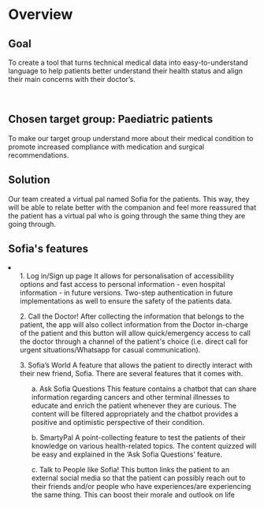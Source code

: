 <h1>Overview</h1>
<h2>Goal</h2>
<p>To create a tool that turns technical medical data into easy-to-understand language to
help patients better understand their health status and align their main concerns with their
doctor’s.</p>
<br/>
<h2>Chosen target group: Paediatric patients</h2>
To make our target group understand more about their medical condition to promote
increased compliance with medication and surgical recommendations.
<br/>
<h2>Solution</h2>
<p>Our team created a virtual pal named Sofia for the patients. This way, they will be able to
relate better with the companion and feel more reassured that the patient has a virtual pal
who is going through the same thing they are going through.<p>
  
<h2>Sofia's features</h2>
<li>
  <ul>1. Log in/Sign up page
It allows for personalisation of accessibility options and fast access to personal information -
even hospital information - in future versions. Two-step authentication in future
implementations as well to ensure the safety of the patients data.</ul>
<ul>2. Call the Doctor!
After collecting the information that belongs to the patient, the app will also collect
information from the Doctor in-charge of the patient and this button will allow
quick/emergency access to call the doctor through a channel of the patient's choice (i.e.
direct call for urgent situations/Whatsapp for casual communication).</ul>
<ul>3. Sofia’s World
A feature that allows the patient to directly interact with their new friend, Sofia. There are
several features that it comes with.
<ol>a. Ask Sofia Questions
This feature contains a chatbot that can share information regarding cancers and
other terminal illnesses to educate and enrich the patient whenever they are curious.
The content will be filtered appropriately and the chatbot provides a positive and
optimistic perspective of their condition.</ol>
<ol>b. SmartyPal
A point-collecting feature to test the patients of their knowledge on various
health-related topics. The content quizzed will be easy and explained in the ‘Ask
Sofia Questions’ feature.</ol>
<ol>c. Talk to People like Sofia!
This button links the patient to an external social media so that the patient can
possibly reach out to their friends and/or people who have experiences/are
experiencing the same thing. This can boost their morale and outlook on life</ol></ul></li>
